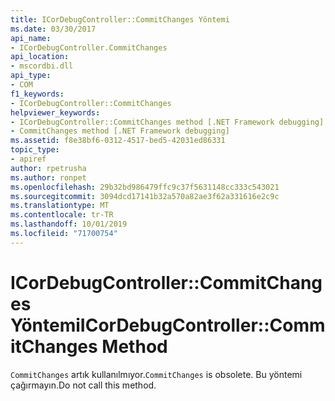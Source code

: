 ```yaml
---
title: ICorDebugController::CommitChanges Yöntemi
ms.date: 03/30/2017
api_name:
- ICorDebugController.CommitChanges
api_location:
- mscordbi.dll
api_type:
- COM
f1_keywords:
- ICorDebugController::CommitChanges
helpviewer_keywords:
- ICorDebugController::CommitChanges method [.NET Framework debugging]
- CommitChanges method [.NET Framework debugging]
ms.assetid: f8e38bf6-0312-4517-bed5-42031ed86331
topic_type:
- apiref
author: rpetrusha
ms.author: ronpet
ms.openlocfilehash: 29b32bd986479ffc9c37f5631148cc333c543021
ms.sourcegitcommit: 3094dcd17141b32a570a82ae3f62a331616e2c9c
ms.translationtype: MT
ms.contentlocale: tr-TR
ms.lasthandoff: 10/01/2019
ms.locfileid: "71700754"
---
```

# <a name="icordebugcontrollercommitchanges-method"></a><span data-ttu-id="3b792-102">ICorDebugController::CommitChanges Yöntemi</span><span class="sxs-lookup"><span data-stu-id="3b792-102">ICorDebugController::CommitChanges Method</span></span>

<span data-ttu-id="3b792-103">`CommitChanges` artık kullanılmıyor.</span><span class="sxs-lookup"><span data-stu-id="3b792-103">`CommitChanges` is obsolete.</span></span> <span data-ttu-id="3b792-104">Bu yöntemi çağırmayın.</span><span class="sxs-lookup"><span data-stu-id="3b792-104">Do not call this method.</span></span>

